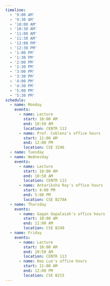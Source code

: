 ```yaml
---
timeline:
  - '9:00 AM'
  - '9:30 AM'
  - '10:00 AM'
  - '10:30 AM'
  - '11:00 AM'
  - '11:30 AM'
  - '12:00 PM'
  - '12:30 PM'
  - '1:00 PM'
  - '1:30 PM'
  - '2:00 PM'
  - '2:30 PM'
  - '3:00 PM'
  - '3:30 PM'
  - '4:00 PM'
  - '4:30 PM'
  - '5:00 PM'
  - '5:30 PM'
schedule:
  - name: Monday
    events:
      - name: Lecture
        start: 10:00 AM
        end: 10:50 AM
        location: CENTR 113
      - name: Prof. Coblenz's office hours
        start: 11:00 AM
        end: 12:00 PM
        location: CSE 3246
  - name: Tuesday
  - name: Wednesday
    events:
      - name: Lecture
        start: 10:00 AM
        end: 10:50 AM
        location: CENTR 113
      - name: Antariksha Ray's office hours
        start: 4:00 PM
        end: 5:00 PM
        location: CSE B270A
  - name: Thursday
    events:
      - name: Gagan Gopalaiah's office hours
        start: 10:00 AM
        end: 11:00 AM
        location: CSE B240
  - name: Friday
    events:
      - name: Lecture
        start: 10:00 AM
        end: 10:50 AM
        location: CENTR 113
      - name: Hao Luo's office hours
        start: 11:00 AM
        end: 12:00 PM
        location: CSE B215
---
```

